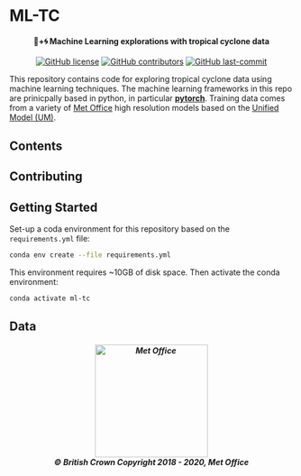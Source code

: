 

# ML-TC



<h4 align="center">
🤖+🌀 Machine Learning explorations with tropical cyclone data
</h4>

<p align="center">
  <a href="https://github.com/MetOffice/ML-TC/LICENSE">
      <img src="https://img.shields.io/github/license/MetOffice/ML-TC.svg?style=flat-square"
          alt="GitHub license" /></a>

  <a href="https://GitHub.com/MetOffice/ML-TC/graphs/contributors/">
       <img src="https://img.shields.io/github/contributors/MetOffice/ML-TC.svg?style=flat-square"
            alt="GitHub contributors" /></a>
  <a href="">
      <img src="https://img.shields.io/github/last-commit/MetOffice/ML-TC?style=flat-square"
          alt="GitHub last-commit" /></a>
</p>

This repository contains code for exploring tropical cyclone data using machine learning techniques.  The machine learning frameworks in this repo are prinicpally based in python, in particular **[pytorch](https://pytorch.org/)**.  Training data comes from a variety of [Met Office](https://www.metoffice.gov.uk/) high resolution models based on the [Unified Model (UM)](https://www.metoffice.gov.uk/research/approach/modelling-systems/unified-model/index).

## Contents

## Contributing

## Getting Started

Set-up a coda environment for this repository based on the `requirements.yml` file:

```bash
conda env create --file requirements.yml
```

This environment requires ~10GB of disk space.  Then activate the conda environment:

```bash
conda activate ml-tc
```

## Data

<h5 align="center">
<img src="img/MO_MASTER_black_mono_for_light_backg_RBG.png" width="200" alt="Met Office"> <br>
&copy; British Crown Copyright 2018 - 2020, Met Office
</h5>
